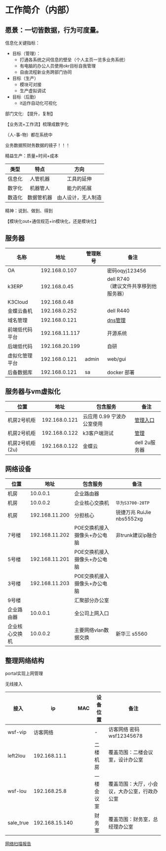 # 工作简介（内部）



## 愿景：一切皆数据，行为可度量。

信息化关键指标：

* 目标（管理）：
  * 打通各系统之间信息的壁垒（个人主页一览多业务系统）
  * 有电脑的办公人员使用okr目标自我管理
  * 自由流程新业务跨部门协同
* 目标（生产）
  * 模块可对接
  * 生产虚拟调试
* 目标（后勤）
  * it运作自动化可视化
  
    
  

部门文化: 【提升，复制】

【业务流+工作流】梳理成数字化

（人-事-物）都在系统中 

业务数据照财务数据的镜子！！！

精益生产：质量+时间+成本


| 类型   |    特点    |        方向        |
| ------ | :--------: | :----------------: |
| 信息化 |  人管机器  |     工具的延伸     |
| 数字化 |  机器管人  |     能力的拓展     |
| 数造化 | 数据管机器 | 由人设计，无人制造 |

精神：说到、做到、得到

【模块化out+通信规范+in模块化，还是模块化】

## 服务器



| 名称           | 地址           | 管理账号 | 备注                                            |
| -------------- | -------------- | -------- | ----------------------------------------------- |
| OA             | 192.168.0.107  |          | 密码oqyj123456                                  |
| k3ERP          | 192.168.0.45   |          | dell R740  <br/>（建议文件共享移到他服务器）    |
| K3Cloud        | 192.168.0.48   |          |                                                 |
| 金蝶云备机     | 192.168.0.252  |          | dell R440                                       |
| 域名管理       | 192.168.0.121  |          | [dns管理](http://192.168.0.101:3300/login.html) |
| 前端低代码平台 | 192.168.11.117 |          | 开源系统                                        |
| 后端低代码     | 192.168.20.199 |          | 自研                                            |
| 虚拟化管理平台 | 192.168.0.121  | admin    | web/gui                                         |
| 后备数据库     | 192.168.0.121  | sa       | docker 部署                                     |

## 服务器与vm虚拟化

| 位置            | 地址          | 包含服务                   | 备注                                    |
| --------------- | ------------- | -------------------------- | --------------------------------------- |
| 机房2号机柜     | 192.168.0.121 | 云应用 0.99 宁波办公室使用 | [管理入口](https://192.168.0.121:9090/) |
| 机房2号机柜     | 192.168.0.122 | k3客户端测试               | [管理](https://192.168.0.122:9090/)     |
| 机房2号机柜(2u) | 192.168.0.122 | 金蝶云                     | dell 2u服务器                           |

## 网络设备

| 位置           | 地址           | 包含服务                     | 备注                      |
| -------------- | -------------- | ---------------------------- | ------------------------- |
| 机房           | 10.0.0.1       | 企业路由器                   |                           |
| 机房           | 10.0.0.2       | 企业核心交换机               | `华为S3700-28TP`          |
| 机房           | 192.168.11.200 | 分担核心                     | 锐捷万兆 RuiJie nbs5552xg |
| 7号楼          | 192.168.11.202 | POE交换机接入摄像头+办公电脑 | 非trunk建议ip融合         |
| 5号楼          | 192.168.11.201 | POE交换机接入摄像头+办公电脑 |                           |
| 3号楼          | 192.168.11.203 | POE交换机接入摄像头+办公电脑 |                           |
| 9号楼          |                | 汇聚部分办公室               |                           |
| 企业路由器     | 10.0.0.1       | 全公司上网入口               |                           |
| 企业核心交换机 | 10.0.0.2       | 主要网络vlan数据交换         | 新华三 s5560              |



## 整理网络结构

portal实现上网管理

无线接入

| 接入      | ip             | MAC  | 设备位置   | 备注                                         |
| --------- | -------------- | ---- | ---------- | -------------------------------------------- |
| wsf-vip   | 访客网络       |      | -          | 访客网络 密码wsf12345678                     |
| left2lou  | 192.168.11.1   |      | 二楼机房   | 覆盖范围：二楼会议室，设计办公室             |
| wsf-lou   | 192.168.25.8   |      | 一楼会议室 | 覆盖范围：大厅，小会议，大办公室，行政办公室 |
| sale_true | 192.168.15.140 |      | 财务室     | 覆盖范围：财务室，总经理办公室               |

[网络扫描报告](./%E6%89%AB%E6%8F%8F%E7%BB%93%E6%9E%9C.htm)





